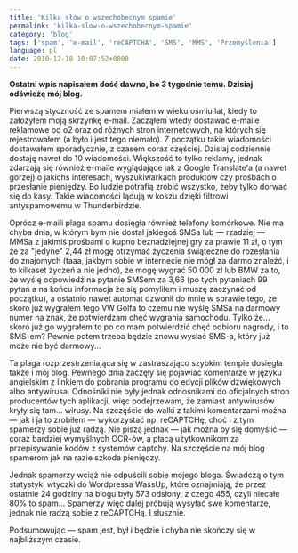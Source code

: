 ```yaml
---
title: 'Kilka słów o wszechobecnym spamie'
permalink: 'kilka-slow-o-wszechobecnym-spamie'
category: 'blog'
tags: ['spam', 'e-mail', 'reCAPTCHA', 'SMS', 'MMS', 'Przemyślenia']
language: pl
date: 2010-12-18 10:07:52+0000
---
```


**Ostatni wpis napisałem dość dawno, bo 3 tygodnie temu. Dzisiaj odświeżę mój blog.**

Pierwszą styczność ze spamem miałem w wieku ośmiu lat, kiedy to założyłem moją skrzynkę e-mail. Zacząłem wtedy dostawać e-maile reklamowe od o2 oraz od różnych stron internetowych, na których się rejestrowałem (a było i jest tego niemało). Z początku takie wiadomości dostawałem sporadycznie, z czasem coraz częściej. Dzisiaj codziennie dostaję nawet do 10 wiadomości. Większość to tylko reklamy, jednak zdarzają się również e-maile wyglądające jak z Google Translate'a (a nawet gorzej) o jakichś interesach, wyszukiwarkach produktów czy prośbach o przesłanie pieniędzy. Bo ludzie potrafią zrobić wszystko, żeby tylko dorwać się do kasy. Takie wiadomości lądują w koszu dzięki filtrowi antyspamowemu w Thunderbirdzie.

Oprócz e-maili plaga spamu dosięgła również telefony komórkowe. Nie ma chyba dnia, w którym bym nie dostał jakiegoś SMSa lub — rzadziej — MMSa z jakimiś prośbami o kupno beznadziejnej gry za prawie 11 zł, o tym że za "jedyne" 2,44 zł mogę otrzymać życzenia świąteczne do rozesłania do znajomych (taaa, jakbym sobie w internecie nie mógł za darmo znaleźć, i to kilkaset życzeń a nie jedno), że mogę wygrać 50 000 zł lub BMW za to, że wyślę odpowiedź na pytanie SMSem za 3,66 (po tych pytaniach 99 pytań a na końcu informacja że się pomyliłem i muszę zaczynać od początku), a ostatnio nawet automat dzwonił do mnie w sprawie tego, że skoro już wygrałem tego VW Golfa to czemu nie wyślę SMSa na darmowy numer na znak, że potwierdzam chęć wygrania samochodu. Tylko że... skoro już go wygrałem to po co mam potwierdzić chęć odbioru nagrody, i to SMS-em? Pewnie potem trzeba będzie znowu wysłać SMS-a, który już może nie być darmowy...

Ta plaga rozprzestrzeniająca się w zastraszająco szybkim tempie dosięgła także i mój blog. Pewnego dnia zaczęły się pojawiać komentarze w języku angielskim z linkiem do pobrania programu do edycji plików dźwiękowych albo antywirusa. Odnośniki nie były jednak odnośnikami do oficjalnych stron producentów tych aplikacji, więc podejrzewam, że zamiast antywirusów kryły się tam... wirusy. Na szczęście do walki z takimi komentarzami można — jak i ja to zrobiłem — wykorzystać np. reCAPTCHę, choć i z tym spamerzy sobie już radzą. Nie piszą jednak — jak można by się domyślić — coraz bardziej wymyślnych OCR-ów, a płacą użytkownikom za przepisywanie kodów z systemów captchy. Na szczęście na mój blog spamerom jak na razie szkoda pieniędzy.

Jednak spamerzy wciąż nie odpuścili sobie mojego bloga. Świadczą o tym statystyki wtyczki do Wordpressa WassUp, które oznajmiają, że przez ostatnie 24 godziny na blogu były 573 odsłony, z czego 455, czyli niecałe 80% to spam... Spamerzy więc dalej próbują wysyłać swe komentarze, jednak nie radzą sobie z reCAPTCHą. I słusznie.

Podsumowując — spam jest, był i będzie i chyba nie skończy się w najbliższym czasie.
